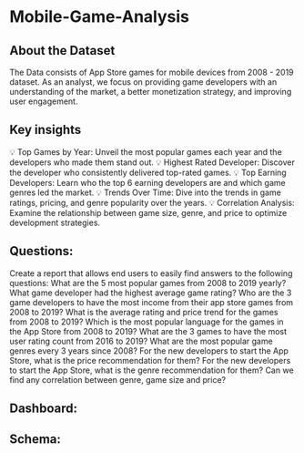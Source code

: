 # Mobile-Game-Analysis
## About the Dataset

The Data consists of App Store games for mobile devices from 2008 - 2019 dataset. As an analyst, we focus on providing game developers with an understanding of the market, a better monetization strategy, and improving user engagement.

## Key insights
💡 Top Games by Year: Unveil the most popular games each year and the developers who made them stand out.
💡 Highest Rated Developer: Discover the developer who consistently delivered top-rated games.
💡 Top Earning Developers: Learn who the top 6 earning developers are and which game genres led the market.
💡 Trends Over Time: Dive into the trends in game ratings, pricing, and genre popularity over the years.
💡 Correlation Analysis: Examine the relationship between game size, genre, and price to optimize development strategies.

## Questions: 
Create a report that allows end users to easily find answers to the following questions:
What are the 5 most popular games from 2008 to 2019 yearly?
What game developer had the highest average game rating?
Who are the 3 game developers to have the most income from their app store games from 2008 to 2019?
What is the average rating and price trend for the games from 2008 to 2019?
Which is the most popular language for the games in the App Store from 2008 to 2019?
What are the 3 games to have the most user rating count from 2016 to 2019?
What are the most popular game genres every 3 years since 2008?
For the new developers to start the App Store, what is the price recommendation for them?
For the new developers to start the App Store, what is the genre recommendation for them?
Can we find any correlation between genre, game size and price?

## Dashboard:

## Schema:

